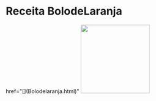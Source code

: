 # Receita BolodeLaranja
<div>
<a> href="[](Bolodelaranja.html)" <img height="180em" src="![](../../../../../Downloads/Captura%20da%20Web_1-10-2022_155632_.jpeg)"/></a>
</div>